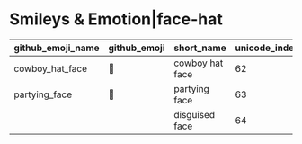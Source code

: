 # Smileys & Emotion|face-hat

|github_emoji_name|github_emoji|short_name|unicode_index|
|---|---|---|---|
|cowboy_hat_face|:cowboy_hat_face:|cowboy hat face|62|
|partying_face|:partying_face:|partying face|63|
|||disguised face|64|
